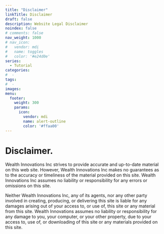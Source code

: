 ```yaml
---
title: "Disclaimer"
linkTitle: Disclaimer
draft: false
description: Website Legal Disclaimer
noindex: false
# comments: false
nav_weight: 1000
# nav_icon:
#   vendor: mdi
#   name: toggles
#   color: '#e24d0e'
series:
  - Tutorial
categories:
#  - 
tags:
#  - 
images:
menu:
  footer:
    weight: 300
    params:
      icon:
        vendor: mdi
        name: alert-outline
        color: '#ffaa00'
---
```


# Disclaimer.

<!--more-->

Wealth Innovations Inc strives to provide accurate and up-to-date material on this web site. However, Wealth Innovations Inc makes no guarantees as to the accuracy or timeliness of the material provided on this site. Wealth Innovations Inc assumes no liability or responsibility for any errors or omissions on this site.

Neither Wealth Innovations Inc, any of its agents, nor any other party involved in creating, producing, or delivering this site is liable for any damages arising out of your access to, or use of, this site or any material from this site. Wealth Innovations assumes no liability or responsibility for any damage to you, your computer, or your other property, due to your access to, use of, or downloading of this site or any materials provided on this site.


